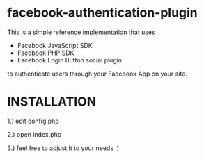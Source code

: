 facebook-authentication-plugin
==============================

This is a simple reference implementation that uses 

- Facebook JavaScript SDK
- Facebook PHP SDK
- Facebook Login Button social plugin

to authenticate users through your Facebook App on your site.

INSTALLATION
==============

1.) edit config.php

2.) open index.php

3.) feel free to adjust it to your needs :)
